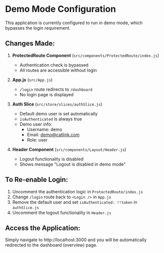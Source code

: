 # Demo Mode Configuration

This application is currently configured to run in demo mode, which bypasses the login requirement.

## Changes Made:

1. **ProtectedRoute Component** (`src/components/ProtectedRoute/index.js`)
   - Authentication check is bypassed
   - All routes are accessible without login

2. **App.js** (`src/App.js`)
   - `/login` route redirects to `/dashboard`
   - No login page is displayed

3. **Auth Slice** (`src/store/slices/authSlice.js`)
   - Default demo user is set automatically
   - `isAuthenticated` is always true
   - Demo user info:
     - Username: demo
     - Email: demo@catlink.com
     - Role: user

4. **Header Component** (`src/components/Layout/Header.js`)
   - Logout functionality is disabled
   - Shows message "Logout is disabled in demo mode"

## To Re-enable Login:

1. Uncomment the authentication logic in `ProtectedRoute/index.js`
2. Change `/login` route back to `<Login />` in `App.js`
3. Remove the default user and set `isAuthenticated: !!token` in `authSlice.js`
4. Uncomment the logout functionality in `Header.js`

## Access the Application:

Simply navigate to http://localhost:3000 and you will be automatically redirected to the dashboard (overview) page.